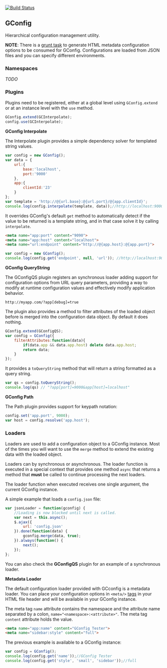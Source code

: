 [![Build Status](https://secure.travis-ci.org/goliatone/gconfig.png)](http://travis-ci.org/goliatone/gconfig)

## GConfig

Hierarchical configuration management utility.

**NOTE**:
There is a [grunt task][grunt-gconfig] to generate HTML metadata configuration options to be consumed for GConfig. Configurations are loaded from JSON files and you can specify different environments.

### Namespaces
_TODO_

### Plugins

Plugins need to be registered, either at a global level using `GConfig.extend` or at an instance level with the `use` method.  

```javascript
GConfig.extend(GCInterpolate);
config.use(GCInterpolate);
```

**GConfig Interpolate**

The Interpolate plugin provides a simple dependency solver for templated string values.

```javascript
var config = new GConfig();
var data = {
    url:{
        base:'localhost',
        port:'9000'
    },
    app:{
        clientId:'23'
    }
};
var template = 'http://@{url.base}:@{url.port}/@{app.clientId}';
console.log(config.interpolate(template, data));//http://localhost:9000/23
```

It overrides GConfig's default `get` method to automatically detect if the value to be returned is a template string, and in that case solve it by calling `interpolate`.

```html
<meta name="app:port" content="9090">
<meta name="app:host" content="localhost">
<meta name="url:endpoint" content="http://@{app.host}:@{app.port}">
```

```javascript
var config = new GConfig();
console.log(config.get('endpoint', null, 'url')); //http://localhost:9000
```

**GConfig QueryString**

The GConfigQS plugin registers an synchronous loader adding support for configuration options from URL query parameters, providing a way to modify at runtime configuration values and effectively modify application behavior.

```
http://myapp.com/?app[debug]=true
```

The plugin also provides a method to filter attributes of the loaded object before is merged into the configuration data object. By default it does nothing.

```javascript
GConfig.extend(GConfigQS);
var config = GConfig({
    filterAttributes:function(data){
        if(data.app && data.app.host) delete data.app.host;
        return data;
    }
});
```


It provides a `toQueryString` method that will return a string formatted as a query string.

```javascript
var qs = config.toQueryString();
console.log(qs) // "?app[port]=9000&app[host]=localhost"
```


**GConfig Path**

The Path plugin provides support for keypath notation:

```javascript
config.set('app.port', 9000);
var host = config.resolve('app.host');
```


### Loaders

Loaders are used to add a configuration object to a GConfig instance. Most of the times you will want to use the `merge` method to extend the existing data with the loaded object.

Loaders can by synchronous or asynchronous. The loader function is executed in a special context that provides one method `async` that returns a method that **must** be called to continue processing the next loaders.

The loader function when executed receives one single argument, the current GConfig instance. 

A simple example that loads a `config.json` file:

```javascript
var jsonLoader = function(gconfig) {
    //Loading is now blocked until next is called.
    var next = this.async();
    $.ajax({
        url: 'config.json'
    }).done(function(data) {
        gconfig.merge(data, true);
    }).always(function() {
        next();
    });
};
```

You can also check the **GConfigQS** plugin for an example of a synchronous loader.

**Metadata Loader**

The default configuration loader provided with GCconfig is a metadata loader.
You can place your configuration options in `<meta/>` [tags][meta-tags] in your HTML file header and will be available in your GConfig instance.

The meta tag `name` attribute contains the namespace and the attribute name separated by a colon, `name="<namespace>:<attribute>"`. The meta tag `content` attribute holds the value.

```html
<meta name="app:name" content="GConfig Tester">
<meta name="sidebar:style" content="full">
```

The previous example is available to a GConfig instance:

```javascript
var config = GConfig();
console.log(config.get('name'));//GConfig Tester
console.log(config.get('style', 'small', 'sidebar'));//full 
```

<!-- LINKS -->
[meta-tags]: http://www.w3.org/TR/html-markup/meta.name.html
[grunt-gconfig]: https://github.com/goliatone/grunt-gconfig